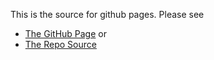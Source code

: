 This is the source for github pages. Please see 
* [The GitHub Page](https://cloudogu.github.io/k8s-intro-talk) or
* [The Repo Source](https://github.com/cloudogu/k8s-intro-talk) 